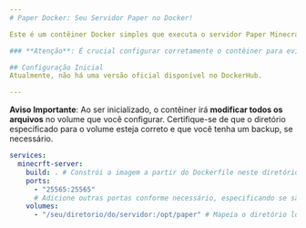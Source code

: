 ```yaml
---
# Paper Docker: Seu Servidor Paper no Docker!

Este é um contêiner Docker simples que executa o servidor Paper Minecraft com um usuário de baixo privilégio, garantindo mais segurança.

### **Atenção**: É crucial configurar corretamente o contêiner para evitar erros e garantir o bom funcionamento.

## Configuração Inicial
Atualmente, não há uma versão oficial disponível no DockerHub.

---
```

**Aviso Importante**: Ao ser inicializado, o contêiner irá **modificar todos os arquivos** no volume que você configurar. Certifique-se de que o diretório especificado para o volume esteja correto e que você tenha um backup, se necessário.

```yaml
services:
  minecrft-server:
    build: . # Constrói a imagem a partir do Dockerfile neste diretório
    ports:
      - "25565:25565"
      # Adicione outras portas conforme necessário, especificando se são TCP, UDP, etc.
    volumes:
      - "/seu/diretorio/do/servidor:/opt/paper" # Mapeia o diretório local para o contêiner
```
